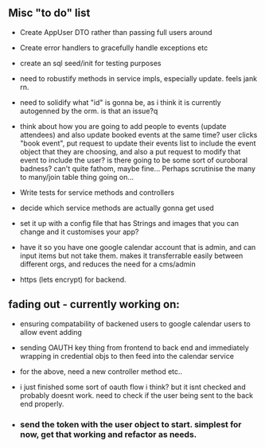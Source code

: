 Misc "to do" list
---
- Create AppUser DTO rather than passing full users around
- Create error handlers to gracefully handle exceptions etc
- create an sql seed/init for testing purposes
- need to robustify methods in service impls, especially update. feels jank rn.
- need to solidify what "id" is gonna be, as i think it is currently autogenned by the orm. is that an issue?q

- think about how you are going to add people to events (update attendees) and also update booked events at the same time? user clicks "book event", put request to update their events list to include the event object that they are choosing, and also a put request to modify that event to include the user? is there going to be some sort of ouroboral badness? can't quite fathom, maybe fine... Perhaps scrutinise the many to many/join table thing going on...

- Write tests for service methods and controllers
- decide which service methods are actually gonna get used
- set it up with a config file that has Strings and images that you can change and it customises your app?
- have it so you have one google calendar account that is admin, and can input items but not take them. makes it transferrable easily between different orgs, and reduces the need for a cms/admin

- https (lets encrypt) for backend.
## fading out - currently working on: 
- ensuring compatability of backened users to google calendar users to allow event adding
- sending OAUTH key thing from frontend to back end and immediately wrapping in credential objs to then feed into the calendar service
- for the above, need a new controller method etc..

- i just finished some sort of oauth flow i think? but it isnt checked and probably doesnt work. need to check if the user being sent to the back end properly.
- ### send the token with the user object to start. simplest for now, get that working and refactor as needs.
